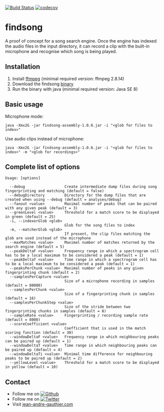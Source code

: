 [![Build Status](https://travis-ci.org/jean-andre-gauthier/findsong.svg?branch=master)](https://travis-ci.org/jean-andre-gauthier/findsong)
[![codecov](https://codecov.io/gh/jean-andre-gauthier/findsong/branch/master/graph/badge.svg)](https://codecov.io/gh/jean-andre-gauthier/findsong)

# findsong

A proof of concept for a song search engine. Once the engine has indexed the audio files in the input directory, it can record a clip with the built-in microphone and recognise which song is being played.

## Installation

1. Install [ffmpeg](https://ffmpeg.org/download.html) (minimal required version: ffmpeg 2.8.14)
2. Download the findsong [binary](https://github.com/jean-andre-gauthier/findsong/raw/master/bin/findsong-assembly-1.0.6.jar)
3. Run the binary with java (minimal required version: Java SE 8)

## Basic usage

Microphone mode:
```
java -Xmx2G -jar findsong-assembly-1.0.6.jar -i "<glob for files to index>"
```

Use audio clips instead of microphone:
```
java -Xmx2G -jar findsong-assembly-1.0.6.jar -i "<glob for files to index>" -m "<glob for recordings>"
```

## Complete list of options

```
Usage: [options]

  --debug                  Create intermediate dump files during song fingerprinting and matching (default = false)
  --debugDirectory         Directory for the dump files that are created when using --debug (default = analyses/debug)
  --fanout <value>         Maximal number of peaks that can be paired with any given peak (default = 3)
  --greenLevel <value>     Threshold for a match score to be displayed in green (default = 25)
  -i, --indexerGlob <glob>
                           Glob for the song files to index
  -m, --matcherGlob <glob>
                           If present, the clip files matching the glob are used instead of the microphone
  --maxMatches <value>     Maximal number of matches returned by the search engine (default = 5)
  --peakDeltaF <value>     Frequency range in which a spectrogram cell has to be a local maximum to be considered a peak (default = 1)
  --peakDeltaT <value>     Time range in which a spectrogram cell has to be a local maximum to be considered a peak (default = 1)
  --peaksPerChunk <value>  Maximal number of peaks in any given fingerprinting chunk (default = 2)
  --samplesPerCapture <value>
                           Size of a microphone recording in samples (default = 80000)
  --samplesPerChunk <value>
                           Size of a fingerprinting chunk in samples (default = 16)
  --samplesPerChunkStep <value>
                           Size of the stride between two fingerprinting chunks in samples (default = 8)
  --sampleRate <value>     Fingerprinting / recording sample rate (default = 8000)
  --scoreCoefficient <value>
                           Coefficient that is used in the match scoring function (default = 30)
  --windowDeltaF <value>   Frequency range in which neighbouring peaks can be paired up (default = 1)
  --windowDeltaT <value>   Time range in which neighbouring peaks can be paired up (default = 4)
  --windowDeltaTi <value>  Minimal time difference for neighbouring peaks to be paired up (default = 2)
  --yellowLevel <value>    Threshold for a match score to be displayed in yellow (default = 10)
```

## Contact

* Follow me on [![Github][1.1]][1]
* Follow me on [![Twitter][2.1]][2]
* Visit [jean-andre-gauthier.com](https://jean-andre-gauthier.com)

[1.1]: http://i.imgur.com/9I6NRUm.png
[2.1]: http://i.imgur.com/wWzX9uB.png

[1]: https://github.com/jean-andre-gauthier
[2]: https://twitter.com/_jagauthier
